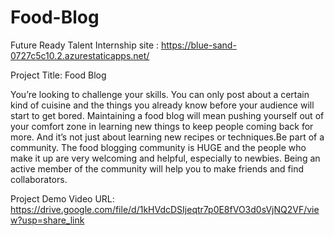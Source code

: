 # Food-Blog
Future Ready Talent Internship
site : https://blue-sand-0727c5c10.2.azurestaticapps.net/

Project Title:  Food Blog

You’re looking to challenge your skills. You can only post about a certain kind of cuisine and the things you already know before your audience will start to get bored. Maintaining a food blog will mean pushing yourself out of your comfort zone in learning new things to keep people coming back for more. And it’s not just about learning new recipes or techniques.Be part of a community. The food blogging community is HUGE and the people who make it up are very welcoming and helpful, especially to newbies. 
Being an active member of the community will help you to make friends and find collaborators.

Project Demo Video URL:  https://drive.google.com/file/d/1kHVdcDSIjeqtr7p0E8fVO3d0sVjNQ2VF/view?usp=share_link
